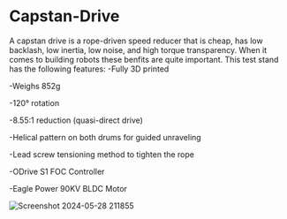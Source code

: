 # Capstan-Drive
A capstan drive is a rope-driven speed reducer that is cheap, has low backlash, low inertia, low noise, and high torque transparency. 
When it comes to building robots these benfits are quite important. This test stand has the following features:
-Fully 3D printed

-Weighs 852g

-120° rotation

-8.55:1 reduction (quasi-direct drive)

-Helical pattern on both drums for guided unraveling

-Lead screw tensioning method to tighten the rope

-ODrive S1 FOC Controller

-Eagle Power 90KV BLDC Motor

![Screenshot 2024-05-28 211855](https://github.com/aaedmusa/Capstan-Drive/assets/84678990/f85027ee-b9be-400f-a4e3-debea7f1829b)
